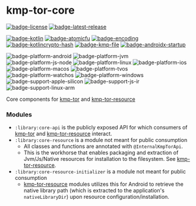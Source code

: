 # kmp-tor-core
[![badge-license]][url-license]
[![badge-latest-release]][url-latest-release]

[![badge-kotlin]][url-kotlin]
[![badge-atomicfu]][url-atomicfu]
[![badge-encoding]][url-encoding]
[![badge-kotlincrypto-hash]][url-kotlincrypto-hash]
[![badge-kmp-file]][url-kmp-file]
[![badge-androidx-startup]][url-androidx-startup]

![badge-platform-android]
![badge-platform-jvm]
![badge-platform-js-node]
![badge-platform-linux]
![badge-platform-ios]
![badge-platform-macos]
![badge-platform-tvos]
![badge-platform-watchos]
![badge-platform-windows]
![badge-support-apple-silicon]
![badge-support-js-ir]
![badge-support-linux-arm]

Core components for [kmp-tor][url-kmp-tor] and [kmp-tor-resource][url-kmp-tor-resource]

### Modules

- `:library:core-api` is the publicly exposed API for which consumers of [kmp-tor][url-kmp-tor] 
  and [kmp-tor-resource][url-kmp-tor-resource] interact.
- `:library:core-resource` is a module not meant for public consumption
    - All classes and functions are annotated with `@InternalKmpTorApi`.
    - This is the workhorse that enables packaging and extraction of Jvm/Js/Native resources
      for installation to the filesystem. See [kmp-tor-resource][url-kmp-tor-resource].  
- `:library:core-resource-initializer` is a module not meant for public consumption
    - [kmp-tor-resource][url-kmp-tor-resource] modules utilizes this for Android to retrieve 
      the native library path (which is extracted to the application's `nativeLibraryDir`) upon 
      resource configuration/installation.

<!-- TAG_VERSION -->
[badge-latest-release]: https://img.shields.io/badge/latest--release-2.0.0--alpha04-blue.svg?style=flat
[badge-license]: https://img.shields.io/badge/license-Apache%20License%202.0-blue.svg?style=flat

<!-- TAG_DEPENDENCIES -->
[badge-androidx-startup]: https://img.shields.io/badge/androidx.startup-1.1.1-6EDB8D.svg?logo=android
[badge-atomicfu]: https://img.shields.io/badge/kotlinx.atomicfu-0.23.1-blue.svg?logo=kotlin
[badge-encoding]: https://img.shields.io/badge/encoding-2.1.0-blue.svg?style=flat
[badge-kotlincrypto-hash]: https://img.shields.io/badge/KotlinCrypto.hash-0.4.0-blue.svg?style=flat
[badge-kotlin]: https://img.shields.io/badge/kotlin-1.9.21-blue.svg?logo=kotlin
[badge-kmp-file]: https://img.shields.io/badge/kmp--file-0.1.0--alpha05-blue.svg?style=flat

<!-- TAG_PLATFORMS -->
[badge-platform-android]: http://img.shields.io/badge/-android-6EDB8D.svg?style=flat
[badge-platform-jvm]: http://img.shields.io/badge/-jvm-DB413D.svg?style=flat
[badge-platform-js]: http://img.shields.io/badge/-js-F8DB5D.svg?style=flat
[badge-platform-js-node]: https://img.shields.io/badge/-nodejs-68a063.svg?style=flat
[badge-platform-linux]: http://img.shields.io/badge/-linux-2D3F6C.svg?style=flat
[badge-platform-macos]: http://img.shields.io/badge/-macos-111111.svg?style=flat
[badge-platform-ios]: http://img.shields.io/badge/-ios-CDCDCD.svg?style=flat
[badge-platform-tvos]: http://img.shields.io/badge/-tvos-808080.svg?style=flat
[badge-platform-watchos]: http://img.shields.io/badge/-watchos-C0C0C0.svg?style=flat
[badge-platform-wasm]: https://img.shields.io/badge/-wasm-624FE8.svg?style=flat
[badge-platform-windows]: http://img.shields.io/badge/-windows-4D76CD.svg?style=flat
[badge-support-android-native]: http://img.shields.io/badge/support-[AndroidNative]-6EDB8D.svg?style=flat
[badge-support-apple-silicon]: http://img.shields.io/badge/support-[AppleSilicon]-43BBFF.svg?style=flat
[badge-support-js-ir]: https://img.shields.io/badge/support-[js--IR]-AAC4E0.svg?style=flat
[badge-support-linux-arm]: http://img.shields.io/badge/support-[LinuxArm]-2D3F6C.svg?style=flat

[url-androidx-startup]: https://developer.android.com/jetpack/androidx/releases/startup
[url-atomicfu]: https://github.com/Kotlin/kotlinx-atomicfu
[url-encoding]: https://github.com/05nelsonm/encoding
[url-kotlincrypto-hash]: https://github.com/KotlinCrypto/hash
[url-latest-release]: https://github.com/05nelsonm/kmp-tor-core/releases/latest
[url-license]: https://www.apache.org/licenses/LICENSE-2.0
[url-kotlin]: https://kotlinlang.org
[url-kmp-file]: https://github.com/05nelsonm/kmp-file
[url-kmp-tor]: https://github.com/05nelsonm/kmp-tor
[url-kmp-tor-resource]: https://github.com/05nelsonm/kmp-tor-resource
